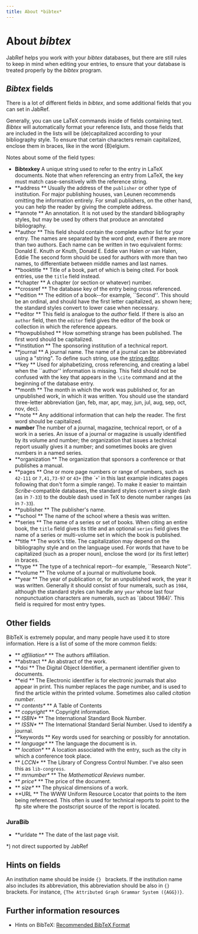 ```yaml
---
title: About *bibtex*
---
```


# About *bibtex*

JabRef helps you work with your *bibtex* databases, but there are still rules to keep in mind when editing your entries, to ensure that your database is treated properly by the *bibtex* program.

## *Bibtex* fields

There is a lot of different fields in *bibtex*, and some additional fields that you can set in JabRef.

Generally, you can use LaTeX commands inside of fields containing text. *Bibtex* will automatically format your reference lists, and those fields that are included in the lists will be (de)capitalized according to your bibliography style. To ensure that certain characters remain capitalized, enclose them in braces, like in the word {B}elgium.

Notes about some of the field types:

-   **Bibtexkey** A unique string used to refer to the entry in LaTeX documents. Note that when referencing an entry from LaTeX, the key must match case-sensitively with the reference string.
-   **address
    ** Usually the address of the `publisher` or other type of institution. For major publishing houses, van Leunen recommends omitting the information entirely. For small publishers, on the other hand, you can help the reader by giving the complete address.
-   **annote
    ** An annotation. It is not used by the standard bibliography styles, but may be used by others that produce an annotated bibliography.
-   **author
    ** This field should contain the complete author list for your entry. The names are separated by the word *and*, even if there are more than two authors. Each name can be written in two equivalent forms:
    Donald E. Knuth *or* Knuth, Donald E.
    Eddie van Halen *or* van Halen, Eddie
    The second form should be used for authors with more than two names, to differentiate between middle names and last names.
-   **booktitle
    ** Title of a book, part of which is being cited. For book entries, use the `title` field instead.
-   **chapter
    ** A chapter (or section or whatever) number.
-   **crossref
    ** The database key of the entry being cross referenced.
-   **edition
    ** The edition of a book--for example, \`\`Second''. This should be an ordinal, and should have the first letter capitalized, as shown here; the standard styles convert to lower case when necessary.
-   **editor
    ** This field is analogue to the *author* field. If there is also an `author` field, then the `editor` field gives the editor of the book or collection in which the reference appears.
-   **howpublished
    ** How something strange has been published. The first word should be capitalized.
-   **institution
    ** The sponsoring institution of a technical report.
-   **journal
    ** A journal name. The name of a journal can be abbreviated using a "string". To define such string, use the [string editor](StringEditorHelp.html).
-   **key
    ** Used for alphabetizing, cross referencing, and creating a label when the \`\`author'' information is missing. This field should not be confused with the key that appears in the `\cite` command and at the beginning of the database entry.
-   **month
    ** The month in which the work was published or, for an unpublished work, in which it was written. You should use the standard three-letter abbreviation (jan, feb, mar, apr, may, jun, jul, aug, sep, oct, nov, dec).
-   **note
    ** Any additional information that can help the reader. The first word should be capitalized.
-   **number**
    The number of a journal, magazine, technical report, or of a work in a series. An issue of a journal or magazine is usually identified by its volume and number; the organization that issues a technical report usually gives it a number; and sometimes books are given numbers in a named series.
-   **organization
    ** The organization that sponsors a conference or that publishes a manual.
-   **pages
    ** One or more page numbers or range of numbers, such as `42-111` or `7,41,73-97` or `43+` (the \``+`' in this last example indicates pages following that don't form a simple range). To make it easier to maintain *Scribe*-compatible databases, the standard styles convert a single dash (as in `7-33`) to the double dash used in TeX to denote number ranges (as in `7-33`).
-   **publisher
    ** The publisher's name.
-   **school
    ** The name of the school where a thesis was written.
-   **series
    ** The name of a series or set of books. When citing an entire book, the `title` field gives its title and an optional `series` field gives the name of a series or multi-volume set in which the book is published.
-   **title
    ** The work's title. The capitalization may depend on the bibliography style and on the language used. For words that have to be capitalized (such as a proper noun), enclose the word (or its first letter) in braces.
-   **type
    ** The type of a technical report--for example, \`\`Research Note''.
-   **volume
    ** The volume of a journal or multivolume book.
-   **year
    ** The year of publication or, for an unpublished work, the year it was written. Generally it should consist of four numerals, such as `1984`, although the standard styles can handle any `year` whose last four nonpunctuation characters are numerals, such as \`(about 1984)'. This field is required for most entry types.

## Other fields

BibTeX is extremely popular, and many people have used it to store information. Here is a list of some of the more common fields:

-   **<span style="font-weight: normal; font-style: italic;"> affiliation\*</span>
    ** The authors affiliation.
-   **abstract
    ** An abstract of the work.
-   **doi
    ** The Digital Object Identifier, a permanent identifier given to documents.
-   **eid
    ** The Electronic identifier is for electronic journals that also appear in print. This number replaces the page number, and is used to find the article within the printed volume. Sometimes also called *citation number*.
-   **<span style="font-weight: normal; font-style: italic;"> contents\*</span>
    ** A Table of Contents
-   **<span style="font-weight: normal; font-style: italic;"> copyright\*</span>
    ** Copyright information.
-   **<span style="font-weight: normal; font-style: italic;"> ISBN\*</span>
    ** The International Standard Book Number.
-   **<span style="font-weight: normal; font-style: italic;"> ISSN\*</span>
    ** The International Standard Serial Number. Used to identify a journal.
-   **keywords
    ** Key words used for searching or possibly for annotation.
-   **<span style="font-weight: normal; font-style: italic;"> language\*</span>
    ** The language the document is in.
-   **<span style="font-weight: normal; font-style: italic;"> location\*</span>
    ** A location associated with the entry, such as the city in which a conference took place.
-   **<span style="font-weight: normal; font-style: italic;"> LCCN\*</span>
    ** The Library of Congress Control Number. I've also seen this as `lib-congress`.
-   **<span style="font-weight: normal; font-style: italic;"> mrnumber\*</span>
    ** The *Mathematical Reviews* number.
-   **<span style="font-weight: normal; font-style: italic;"> price\*</span>
    ** The price of the document.
-   **<span style="font-weight: normal; font-style: italic;"> size\*</span>
    ** The physical dimensions of a work.
-   **URL
    ** The WWW Uniform Resource Locator that points to the item being referenced. This often is used for technical reports to point to the ftp site where the postscript source of the report is located.

### JuraBib

-   **urldate
    ** The date of the last page visit.

\*) not direct supported by JabRef

## Hints on fields

An institution name should be inside `{} ` brackets. If the institution name also includes its abbreviation, this abbreviation should be also in `{}` brackets. For instance, `{The Attributed Graph Grammar System ({AGG})}`.

## Further information resources

-   Hints on BibTeX: [Recommended BibTeX Format](http://sandilands.info/sgordon/node/488)


